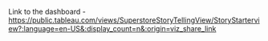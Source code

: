 
Link to the dashboard - https://public.tableau.com/views/SuperstoreStoryTellingView/StoryStarterview?:language=en-US&:display_count=n&:origin=viz_share_link
